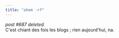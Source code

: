 ```yaml
---
title: "ahem -rf"
---
```


_post #687 deleted._  
C'est chiant des fois les blogs ; rien aujourd'hui, na.

